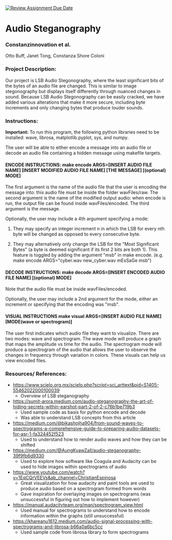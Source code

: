[![Review Assignment Due Date](https://classroom.github.com/assets/deadline-readme-button-22041afd0340ce965d47ae6ef1cefeee28c7c493a6346c4f15d667ab976d596c.svg)](https://classroom.github.com/a/am3xLbu5)
# Audio Steganography
 
### Constanzinnovation et al. 

Otto Buff, Janet Tong, Constanza Shore Coloni
       
### Project Description:

Our project is LSB Audio Stegonography, where the least significant bits of the bytes of an audio file are changed. This is similar to image stegonography but displays itself differently through nuanced changes in sound. Because LSB Audio Stegonography can be easily cracked, we have added various alterations that make it more secure, including byte increments and only changing bytes that produce louder sounds. 

### Instructions:

**Important:** To run this program, the following python libraries need to be installed: wave, librosa, matplotlib.pyplot, sys, and numpy. 

The user will be able to either encode a message into an audio file or decode an audio file containing a hidden message using makefile targets. 

#### **ENCODE INSTRUCTIONS**: make encode ARGS=[INSERT AUDIO FILE NAME] [INSERT MODIFIED AUDIO FILE NAME] [THE MESSAGE] [(optional) MODE] 

The first argument is the name of the audio file that the user is encoding the message into: this audio file must be inside the folder wavFiles/raw. The second argument is the name of the modified output audio: when encode is run, the output file can be found inside wavFiles/encoded. The third argument is the message. 

Optionally, the user may include a 4th argument specifying a mode: 
1) They may specify an integer increment n in which the LSB for every nth byte will be changed as opposed to every consecutive byte. 

2) They may alternatively only change the LSB for the "Most Significant Bytes" (a byte is deemed  significant if its first 2 bits are both 1). This feature is toggled by adding the argument "msb" in make encode. (e.g. make encode ARGS="cyber.wav new_cyber.wav mEsSaGe msb")


#### **DECODE INSTRUCTIONS**: make decode ARGS=[INSERT ENCODED AUDIO FILE NAME] [(optional) MODE] 

Note that the audio file must be inside wavFiles/encoded. 

Optionally, the user may include a 2nd argument for the mode, either an increment or specifying that the encoding was "msb". 

#### **VISUAL INSTRUCTIONS** make visual ARGS=[INSERT AUDIO FILE NAME] [MODE(wave or spectrogram)] 

The user first indicates which audio file they want to visualize. There are two modes: wave and spectrogram. The wave mode will produce a graph that maps the amplitude vs time for the audio. The spectrogram mode will produce a spectrogram of the audio that allows the user to observe the changes in frequency through variation in colors. These visuals can help us view encoded files. 

### Resources/ References:
- https://www.scielo.org.mx/scielo.php?script=sci_arttext&pid=S1405-55462022000100039 
    - Overview of LSB steganography
- https://sumit-arora.medium.com/audio-steganography-the-art-of-hiding-secrets-within-earshot-part-2-of-2-c76b1be719b3
    - Used sample code as basis for python encode and decode 
    - Was able to understand LSB concepts from this article 
- https://medium.com/@bikashojha904/from-sound-waves-to-spectrograms-a-comprehensive-guide-to-preparing-audio-datasets-for-asr-1-fa324452f523
    - Used to understand how to render audio waves and how they can be shifted 
- https://medium.com/@AungKyawZall/audio-steganography-39f9fb6d9330
    - Used to explore how software like Coagula and Audacity can be used to hide images within spectrograms of audio 
- https://www.youtube.com/watch?v=1EqCQrVEEVs&ab_channel=ChristianEspinosa 
    - Great visualization for how audacity and paint tools are used to produce audio based on a spectrogram formed from words 
    - Gave inspiration for overlaying images on spectrograms (was unsuccessful in figuring out how to implement however)
- https://manual.audacityteam.org/man/spectrogram_view.html
    - Used manual for spectrograms to understand how to encode information within the graphs (still unsuccessful)
- https://khareanu1612.medium.com/audio-signal-processing-with-spectrograms-and-librosa-b66a0a6bc5cc  
    - Used sample code from librosa library to form spectrograms 

    



